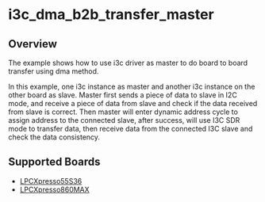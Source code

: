 # i3c_dma_b2b_transfer_master

## Overview
The example shows how to use i3c driver as master to do board to board transfer using dma method. 

In this example, one i3c instance as master and another i3c instance on the other board as slave.
Master first sends a piece of data to slave in I2C mode, and receive a piece of data from slave
and check if the data received from slave is correct. Then master will enter dynamic address cycle
to assign address to the connected slave, after success, will use I3C SDR mode to transfer data, then
receive data from the connected I3C slave and check the data consistency.

## Supported Boards
- [LPCXpresso55S36](../../../../_boards/lpcxpresso55s36/driver_examples/i3c/dma_b2b_transfer/master/example_board_readme.md)
- [LPCXpresso860MAX](../../../../_boards/lpcxpresso860max/driver_examples/i3c/dma_b2b_transfer/master/example_board_readme.md)
